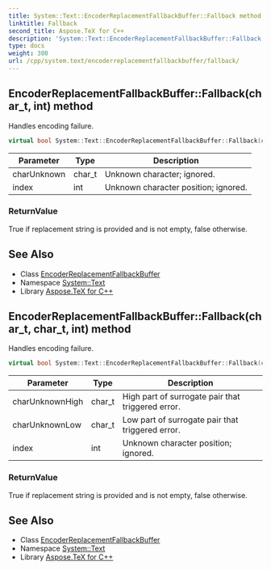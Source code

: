 ```yaml
---
title: System::Text::EncoderReplacementFallbackBuffer::Fallback method
linktitle: Fallback
second_title: Aspose.TeX for C++
description: 'System::Text::EncoderReplacementFallbackBuffer::Fallback method. Handles encoding failure in C++.'
type: docs
weight: 300
url: /cpp/system.text/encoderreplacementfallbackbuffer/fallback/
---
```

## EncoderReplacementFallbackBuffer::Fallback(char_t, int) method


Handles encoding failure.

```cpp
virtual bool System::Text::EncoderReplacementFallbackBuffer::Fallback(char_t charUnknown, int index) override
```


| Parameter | Type | Description |
| --- | --- | --- |
| charUnknown | char_t | Unknown character; ignored. |
| index | int | Unknown character position; ignored. |

### ReturnValue

True if replacement string is provided and is not empty, false otherwise.

## See Also

* Class [EncoderReplacementFallbackBuffer](../)
* Namespace [System::Text](../../)
* Library [Aspose.TeX for C++](../../../)
## EncoderReplacementFallbackBuffer::Fallback(char_t, char_t, int) method


Handles encoding failure.

```cpp
virtual bool System::Text::EncoderReplacementFallbackBuffer::Fallback(char_t charUnknownHigh, char_t charUnknownLow, int index) override
```


| Parameter | Type | Description |
| --- | --- | --- |
| charUnknownHigh | char_t | High part of surrogate pair that triggered error. |
| charUnknownLow | char_t | Low part of surrogate pair that triggered error. |
| index | int | Unknown character position; ignored. |

### ReturnValue

True if replacement string is provided and is not empty, false otherwise.

## See Also

* Class [EncoderReplacementFallbackBuffer](../)
* Namespace [System::Text](../../)
* Library [Aspose.TeX for C++](../../../)
